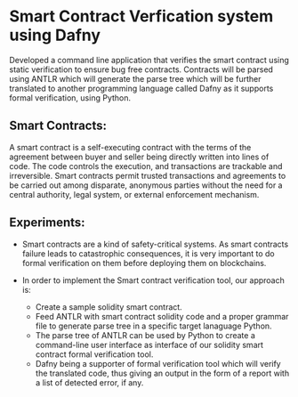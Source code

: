# Smart Contract Verfication system using Dafny

Developed a command line application that verifies the smart contract using static verification to ensure bug free contracts. Contracts will be parsed using ANTLR which will generate the parse tree which will be further translated to another programming language called Dafny as it supports formal verification, using Python.


## Smart Contracts:

A smart contract is a self-executing contract with the terms of the agreement between buyer and seller being directly written into lines of code. The code controls the execution, and transactions are trackable and irreversible. Smart contracts permit trusted transactions and agreements to be carried out among disparate, anonymous parties without the need for a central authority, legal system, or external enforcement mechanism.

## Experiments:

- Smart contracts are a kind of safety-critical systems. As smart contracts failure leads to catastrophic consequences, it is very important to do formal verification on them before deploying them on blockchains.

- In order to implement the Smart contract verification tool, our approach is:
  - Create a sample solidity smart contract.
  - Feed ANTLR with smart contract solidity code and a proper grammar file to generate parse tree in a specific target lanaguage Python.
  - The parse tree of ANTLR can be used by Python to create a command-line user interface as interface of our solidity smart contract formal verification tool.
  - Dafny being a supporter of formal verification tool which will verify the translated code, thus giving an output in the form of a report with a list of detected error, if any.

